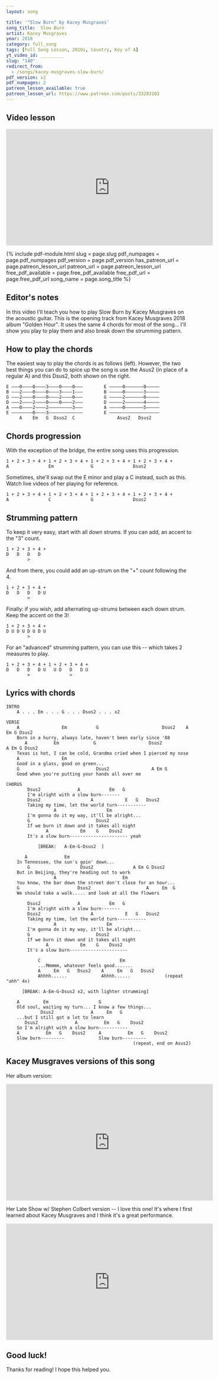 ```yaml
---
layout: song

title: '"Slow Burn" by Kacey Musgraves'
song_title:  Slow Burn
artist: Kacey Musgraves
year: 2018
category: full_song
tags: [Full Song Lesson, 2010s, Country, Key of A]
yt_video_id: _________
slug: "140"
redirect_from:
  - /songs/kacey-musgraves-slow-burn/
pdf_version: v2
pdf_numpages: 2
patreon_lesson_available: true
patreon_lesson_url: https://www.patreon.com/posts/33283103
---
```


## Video lesson

<iframe width="560" height="315" src="https://www.youtube.com/embed/1Jl09fiSVSk?showinfo=0" frameborder="0" allowfullscreen></iframe>

{% include pdf-module.html slug = page.slug pdf_numpages = page.pdf_numpages pdf_version = page.pdf_version has_patreon_url = page.patreon_lesson_url patreon_url = page.patreon_lesson_url free_pdf_available = page.free_pdf_available free_pdf_url = page.free_pdf_url song_name = page.song_title %}

## Editor's notes

In this video I'll teach you how to play Slow Burn by Kacey Musgraves on the acoustic guitar. This is the opening track from Kacey Musgraves 2018 album "Golden Hour". It uses the same 4 chords for most of the song... I'll show you play to play them and also break down the strumming pattern.

## How to play the chords

The easiest way to play the chords is as follows (left). However, the two best things you can do to spice up the song is use the Asus2 (in place of a regular A) and this Dsus2, both shown on the right.

    E –––0––––0––––3––––0––––0–––        E –––––0–––––––0–––––
    B –––2––––0––––0––––3––––1–––        B –––––0–––––––3–––––
    G –––2––––0––––0––––2––––0–––        G –––––2–––––––0–––––
    D –––2––––2––––0––––0––––2–––        D –––––2–––––––4–––––
    A –––0––––2––––2–––––––––3–––        A –––––0–––––––5–––––
    E ––––––––0––––3–––––––––––––        E –––––––––––––––––––
         A    Em   G  Dsus2  C                Asus2   Dsus2  

## Chords progression

With the exception of the bridge, the entire song uses this progression.

    1 + 2 + 3 + 4 + 1 + 2 + 3 + 4 + 1 + 2 + 3 + 4 + 1 + 2 + 3 + 4 +
    A               Em              G               Dsus2

Sometimes, she'll swap out the E minor and play a C instead, such as this. Watch live videos of her playing for reference.

    1 + 2 + 3 + 4 + 1 + 2 + 3 + 4 + 1 + 2 + 3 + 4 + 1 + 2 + 3 + 4 +
    A               C               G               Dsus2

## Strumming pattern

To keep it very easy, start with all down strums. If you can add, an accent to the "3" count.

    1 + 2 + 3 + 4 +
    D   D   D   D
            >

And from there, you could add an up-strum on the "+" count following the 4.

    1 + 2 + 3 + 4 +
    D   D   D   D U
            >

Finally: if you wish, add alternating up-strums between each down strum. Keep the accent on the 3!

    1 + 2 + 3 + 4 +
    D U D U D U D U
            >

For an "advanced" strumming pattern, you can use this -- which takes 2 measures to play.

    1 + 2 + 3 + 4 + 1 + 2 + 3 + 4 +
    D   D   D   D U   U D   D   D U
            >               >

## Lyrics with chords

    INTRO
        A . . . Em . . . G . . . Dsus2 . . . x2

    VERSE
        A                Em           G                        Dsus2    A Em G Dsus2
        Born in a hurry, always late, haven't been early since '88
           A          Em             G                    Dsus2            A Em G Dsus2
        Texas is hot, I can be cold, Grandma cried when I pierced my nose
        A                Em
        Good in a glass, good on green...
        G                             Dsus2                A Em G
        Good when you're putting your hands all over me

    CHORUS
            Dsus2              A           Em   G
            I'm alright with a slow burn-------
            Dsus2                   A            E   G   Dsus2
            Taking my time, let the world turn-----------
                      A                   Em            
            I'm gonna do it my way, it'll be alright...
            G                         Dsus2
            If we burn it down and it takes all night
                   A            Em    G    Dsus2
            It's a slow burn---------------------- yeah

                [BREAK:   A-Em-G-Dsus2  ]

           A              Em                  
        In Tennessee, the sun's goin' down...
            G                   Dsus2               A Em G Dsus2
        But in Beijing, they're heading out to work
                      A                         Em
        You know, the bar down the street don't close for an hour...
        G                      Dsus2                     A     Em  G  
        We should take a walk..... and look at all the flowers

            Dsus2              A           Em   G
            I'm alright with a slow burn-------
            Dsus2                   A            E   G   Dsus2
            Taking my time, let the world turn-----------
                      A                   Em            
            I'm gonna do it my way, it'll be alright...
            G                         Dsus2
            If we burn it down and it takes all night
                   A            Em    G    Dsus2
            It's a slow burn----------------------

                C                              Em    
                ...Mmmmm, whatever feels good.......
                A     Em   G   Dsus2    A     Em   G   Dsus2  
                Ahhhh......             Ahhhh......             (repeat "ahh" 4x)

          [BREAK: A-Em-G-Dsus2 x2, with lighter strumming]

        A         Em                   G                   
        Old soul, waiting my turn... I know a few things...
                 Dsus2              A     Em   G    
        ...but I still got a lot to learn
           Dsus2              A          Em   G    Dsus2
        So I'm alright with a slow burn-----------
        A          Em   G    Dsus2     A          Em   G    Dsus2    
        Slow burn---------             Slow burn---------           
                                                    (repeat, end on Asus2)

## Kacey Musgraves versions of this song

Her album version:

<iframe width="560" height="315" src="https://www.youtube.com/embed/NC7cmWkBoz4?showinfo=0" frameborder="0" allowfullscreen></iframe>

Her Late Show w/ Stephen Colbert version  -- I love this one! It's where I first learned about Kacey Musgraves and I think it's a great performance.

<iframe width="560" height="315" src="https://www.youtube.com/embed/zIYqhhUNanA?showinfo=0" frameborder="0" allowfullscreen></iframe>

## Good luck!

Thanks for reading! I hope this helped you.
